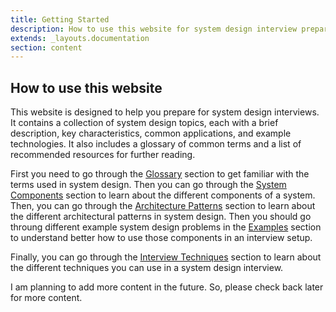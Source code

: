 ```yaml
---
title: Getting Started
description: How to use this website for system design interview preparation.
extends: _layouts.documentation
section: content
---
```


## How to use this website

This website is designed to help you prepare for system design interviews. It contains a collection of system design topics, each with a brief description, key characteristics, common applications, and example technologies. It also includes a glossary of common terms and a list of recommended resources for further reading.

First you need to go through the [Glossary](/glossary) section to get familiar with the terms used in system design. Then you can go through the [System Components](/system-components) section to learn about the different components of a system. Then, you can go through the [Architecture Patterns](/architecture-patterns) section to learn about the different architectural patterns in system design. Then you should go throung different example system design problems in the [Examples](/examples) section to understand better how to use those components in an interview setup.

Finally, you can go through the [Interview Techniques](/interview-techniques) section to learn about the  different techniques you can use in a system design interview.

I am planning to add more content in the future. So, please check back later for more content.

